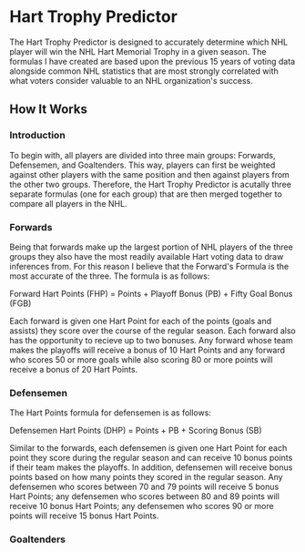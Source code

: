 # Hart Trophy Predictor
The Hart Trophy Predictor is designed to accurately determine which NHL player will win the NHL Hart Memorial Trophy in a given season. The formulas I have created are based upon the previous 15 years of voting data alongside common NHL statistics that are most strongly correlated with what voters consider valuable to an NHL organization's success.
## How It Works

### Introduction
To begin with, all players are divided into three main groups: Forwards, Defensemen, and Goaltenders. This way, players can first be weighted against other players with the same position and then against players from the other two groups.
Therefore, the Hart Trophy Predictor is acutally three separate formulas (one for each group) that are then merged together to compare all players in the NHL.
### Forwards
Being that forwards make up the largest portion of NHL players of the three groups they also have the most readily available Hart voting data to draw inferences from. For this reason I believe that the Forward's Formula is the most accurate of the three. The formula is as follows:

Forward Hart Points (FHP) = Points + Playoff Bonus (PB) + Fifty Goal Bonus (FGB)

Each forward is given one Hart Point for each of the points (goals and assists) they score over the course of the regular season. Each forward also has the opportunity to recieve up to two bonuses. Any forward whose team makes the playoffs will receive a bonus of 10 Hart Points and any forward who scores 50 or more goals while also scoring 80 or more points will receive a bonus of 20 Hart Points.
### Defensemen
The Hart Points formula for defensemen is as follows:

Defensemen Hart Points (DHP) = Points + PB + Scoring Bonus (SB)

Similar to the forwards, each defensemen is given one Hart Point for each point they score during the regular season and can receive 10 bonus points if their team makes the playoffs. In addition, defensemen will receive bonus points based on how many points they scored in the regular season. Any defensemen who scores between 70 and 79 points will receive 5 bonus Hart Points; any defensemen who scores between 80 and 89 points will receive 10 bonus Hart Points; any defensemen who scores 90 or more points will receive 15 bonus Hart Points.
### Goaltenders
